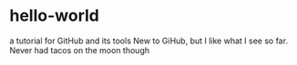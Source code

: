 # hello-world
a tutorial for GitHub and its tools
New to GiHub, but I like what I see so far.  Never had tacos on the moon though
